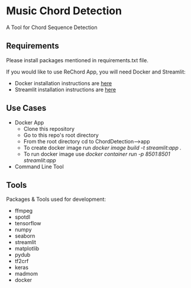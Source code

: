 # Music Chord Detection
A Tool for Chord Sequence Detection

## Requirements
Please install packages mentioned in requirements.txt file.


If you would like to use ReChord App, you will need Docker and Streamlit:
* Docker installation instructions are [here](https://docs.docker.com/get-docker/)
* Streamlit installation instructions are [here](https://docs.streamlit.io/en/stable/installation.html)


## Use Cases
* Docker App
  * Clone this repository
  * Go to this repo's root directory
  * From the root directory cd to ChordDetection-->app
  * To create docker image run *docker image build -t streamlit:app .*
  * To run docker image use *docker container run -p 8501:8501 streamlit:app*
* Command Line Tool

## Tools
Packages & Tools used for development: 
* ffmpeg
* spotdl
* tensorflow
* numpy
* seaborn
* streamlit
* matplotlib
* pydub
* tf2crf
* keras
* madmom
* docker



